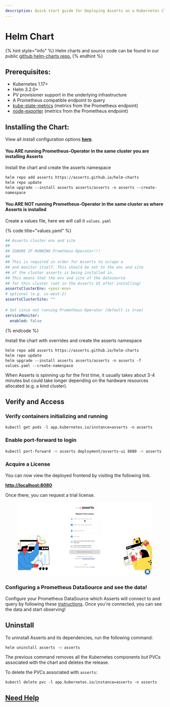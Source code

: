 ```yaml
---
description: Quick start guide for Deploying Asserts on a Kubernetes Cluster
---
```


# Helm Chart

{% hint style="info" %}
Helm charts and source code can be found in our public [github helm-charts repo.](https://github.com/asserts/helm-charts/tree/master/charts/asserts)
{% endhint %}

## **Prerequisites**:

* Kubernetes 1.17+
* Helm 3.2.0+
* PV provisioner support in the underlying infrastructure
* A Prometheus compatible endpoint to query
* [kube-state-metrics](https://github.com/prometheus-community/helm-charts/tree/main/charts/kube-state-metrics) (metrics from the Prometheus endpoint)
* [node-exporter](https://github.com/prometheus-community/helm-charts/tree/main/charts/prometheus-node-exporter) (metrics from the Prometheus endpoint)

## **Installing the Chart:**

View all install configuration options [**here**](https://github.com/asserts/helm-charts/blob/master/charts/asserts/values.yaml).

#### You ARE running Prometheus-Operator in the same cluster you are installing Asserts

Install the chart and create the asserts namespace

```
helm repo add asserts https://asserts.github.io/helm-charts
helm repo update
helm upgrade --install asserts asserts/asserts -n asserts --create-namespace
```

#### You ARE NOT running Prometheus-Operator in the same cluster as where Asserts is installed

Create a values file, here we will call it `values.yaml`

{% code title="values.yaml" %}
```yaml
## Asserts cluster env and site
##
## IGNORE IF RUNNING Promtheus-Operator!!!
##
## This is required in order for Asserts to scrape a
## and monitor itself. This should be set to the env and site
## of the cluster asserts is being installed in.
## This means that the env and site of the datasource
## for this cluster (set in the Asserts UI after installing)
assertsClusterEnv: <your-env>
# optional (e.g. us-west-2)
assertsClusterSite: ""

# Set since not running Prometheus-Operator (default is true)
serviceMonitor:
  enabled: false
```
{% endcode %}

Install the chart with overrides and create the asserts namespace

```shell
helm repo add asserts https://asserts.github.io/helm-charts
helm repo update
helm upgrade --install asserts asserts/asserts -n asserts -f values.yaml --create-namespace
```

When Asserts is spinning up for the first time, it usually takes about 3-4 minutes but could take longer depending on the hardware resources allocated (e.g. a kind cluster).

## **Verify and Access**

### Verify containers initializing and running

```
kubectl get pods -l app.kubernetes.io/instance=asserts -n asserts
```

### **Enable port-forward to login**

```bash
kubectl port-forward -n asserts deployment/asserts-ui 8080 -n asserts
```

### **Acquire a License**

You can now view the deployed frontend by visiting the following link.

[**http://localhost:8080**](http://localhost:8080)

Once there, you can request a trial license.

<figure><img src="../../.gitbook/assets/Asserts Request Trial License.gif" alt=""><figcaption></figcaption></figure>

### Configuring a Prometheus DataSource and see the data!

Configure your Prometheus DataSource which Asserts will connect to and query by following these [instructions](https://docs.asserts.ai/integrations/data-source/prometheus). Once you're connected, you can see the data and start observing!

## Uninstall

To uninstall Asserts and its dependencies, run the following command:

```bash
helm uninstall asserts -n asserts
```

The previous command removes all the Kubernetes components but PVCs associated with the chart and deletes the release.

To delete the PVCs associated with `asserts`:

```
kubectl delete pvc -l app.kubernetes.io/instance=asserts -n asserts
```

## [Need Help](<../../README (1).md#before-you-begin>)

